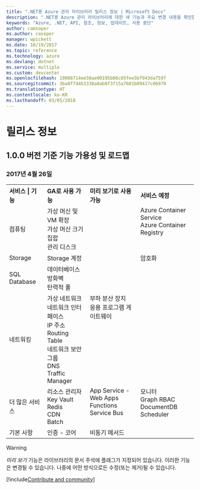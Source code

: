 ```yaml
---
title: ".NET용 Azure 관리 라이브러리 릴리스 정보 | Microsoft Docs"
description: ".NET용 Azure 관리 라이브러리에 대한 새 기능과 주요 변경 내용을 확인합니다."
keywords: "Azure, .NET, API, 참조, 정보, 업데이트, 사용 중단"
author: camsoper
ms.author: casoper
manager: wpickett
ms.date: 10/19/2017
ms.topic: reference
ms.technology: azure
ms.devlang: dotnet
ms.service: multiple
ms.custom: devcenter
ms.openlocfilehash: 19008714ee38ae00195b08c05fee5bf943da759f
ms.sourcegitcommit: 3ba0ff4463338a0ab0f3f15a7601b89417c06970
ms.translationtype: HT
ms.contentlocale: ko-KR
ms.lasthandoff: 03/05/2018
---
```

# <a name="release-notes"></a>릴리스 정보 

## <a name="feature-availability-and-road-map-as-of-version-100"></a>1.0.0 버전 기준 기능 가용성 및 로드맵 ##
### <a name="april-26-2017"></a>2017년 4월 26일

<table>
  <tr>
    <th align="left">서비스 | 기능</th>
    <th align="left">GA로 사용 가능</th>
    <th align="left">미리 보기로 사용 가능</th>
    <th align="left">서비스 예정</th>
  </tr>
  <tr>
    <td>컴퓨팅</td>
    <td>가상 머신 및 VM 확장<br>가상 머신 크기 집합<br>관리 디스크</td>
    <td></td>
    <td valign="top">Azure Container Service<br>Azure Container Registry</td>
  </tr>
  <tr>
    <td>Storage</td>
    <td>Storage 계정</td>
    <td></td>
    <td>암호화</td>
  </tr>
  <tr>
    <td>SQL Database</td>
    <td>데이터베이스<br>방화벽<br>탄력적 풀</td>
    <td></td>
    <td valign="top"></td>
  </tr>
  <tr>
    <td>네트워킹</td>
    <td>가상 네트워크<br>네트워크 인터페이스<br>IP 주소<br>Routing Table<br>네트워크 보안 그룹<br>DNS<br>Traffic Manager</td>
    <td valign="top">부하 분산 장치<br>응용 프로그램 게이트웨이</td>
    <td valign="top"></td>
  </tr>
  <tr>
    <td>더 많은 서비스</td>
    <td>리소스 관리자<br>Key Vault<br>Redis<br>CDN<br>Batch</td>
    <td valign="top">App Service - Web Apps<br>Functions<br>Service Bus</td>
    <td valign="top">모니터<br>Graph RBAC<br>DocumentDB<br>Scheduler</td>
  </tr>
  <tr>
    <td>기본 사항</td>
    <td>인증 - 코어</td>
    <td>비동기 메서드</td>
    <td valign="top"></td>
  </tr>
</table>

> [!WARNING] 
> *미리 보기* 기능은 라이브러리의 문서 주석에 플래그가 지정되어 있습니다. 이러한 기능은 변경될 수 있습니다. 나중에 어떤 방식으로든 수정(또는 제거)될 수 있습니다.

[!include[Contribute and community](includes/contribute.md)]
